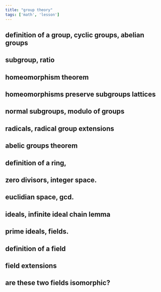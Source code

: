```yaml
--- 
title: "group theory"
tags: ['math', 'lesson']
---
```


## definition of a group, cyclic groups, abelian groups

## subgroup, ratio

## homeomorphism theorem

## homeomorphisms preserve subgroups lattices

## normal subgroups, modulo of groups

## radicals, radical group extensions

## abelic groups theorem


## definition of a ring, 

## zero divisors, integer space.

## euclidian space, gcd.

## ideals, infinite ideal chain lemma

## prime ideals, fields.


## definition of a field

## field extensions

## are these two fields isomorphic?



